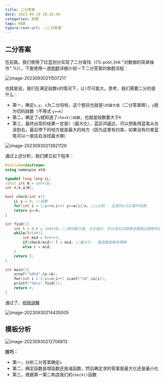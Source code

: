 ```yaml
---
title: 二分答案
date: 2023-09-30 20:36:48
categories: 刷题
tags: 刷题
typora-root-url: ./二分答案
---
```


## 二分答案

在前面，我们使用了红蓝划分实现了二分查找（{% post_link "对数据的简单操作" %}），下面使用一道[例题](https://www.luogu.com.cn/problem/P2440)详细介绍一下二分答案的做题流程：

![image-20230930211507217](image-20230930211507217.png)

也就是说，我们在满足段数`k`的情况下，让`l`尽可能大。思考，我们需要二分的是什么：

- 第一，确定`x,y`，`x`为二分目标，这个题目也就是`l的最大值`（二分答案嘛），`y`就为切的段数（不等式 `y>=k`）
- 第二，确定了`y`就知道了`check()函数`，也就是段数要大于`K`
- 第三，最终出现的结果一定是`l`（最大化），蓝区间逼近，可以想象用蓝笔从左涂到右，最后停下的地方就是最大的地方（因为这里有约束，如果没有约束蓝笔可以一直往右涂找最大嘛）

![image-20230930213821126](image-20230930213821126.png)

通过上述分析，我们建立如下程序：

```c++
#include<iostream>
using namespce std;

typedef long long LL;
const int N = 1e5+10;
int n,k,a[N];

bool check(int x){
    LL y = 0; //段数
    for(int i = 1;i<=n;i++) y+=a[i]/x; //y分割 - 这里的y可以看作段数
    return y>=k;
}

int find(){
    int l = 0,r = 1e8+10; //查找最大值，从左逼近，所以说右边随便设置超过限制的就行
    while(l+1<r){
        int mid = l+r>>1;
        if(check(mid)) l = mid; //最大化 - 看函数图像来理解
        else r = mid;
    }
    return l;
}

int main(){
    scnaf("%d%d",&n,&k);
    for(int i = 1;i<=n;i++) scanf("%d",&a[i]);
    printf("%d\n",find());
    return 0;
}
```

通过了，[视频讲解](https://www.bilibili.com/video/BV128411M7GT/?spm_id_from=333.999.0.0&vd_source=731595967596af37618c926a191e7811)

![image-20230930214435005](image-20230930214435005.png)

## 模板分析

![image-20230930212706813](image-20230930212706813.png)

**技巧：**

- 第一，分析二分答案确定`x`
- 第二，确定函数是增函数还是减函数，然后确定求的答案是最大化还是最小化
- 第三，根据第一第二构造我们的`check()`函数
